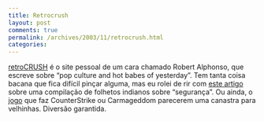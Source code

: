 ```yaml
---
title: Retrocrush
layout: post
comments: true
permalink: /archives/2003/11/retrocrush.html
categories:
---
```

<a href=http://www.retrocrush.com>retroCRUSH</a> é o site pessoal de um cara chamado Robert Alphonso, que escreve sobre &#8220;pop culture and hot babes of yesterday&#8221;. Tem tanta coisa bacana que fica difícil pinçar alguma, mas eu rolei de rir com <a href=http://www.retrocrush.com/archive2003/charts/index.html >este artigo</a> sobre uma compilação de folhetos indianos sobre &#8220;segurança&#8221;. Ou ainda, o <a href=http://www.retrocrush.com/archive2/chiller/index.html >jogo</a> que faz CounterStrike ou Carmageddom parecerem uma canastra para velhinhas. Diversão garantida.